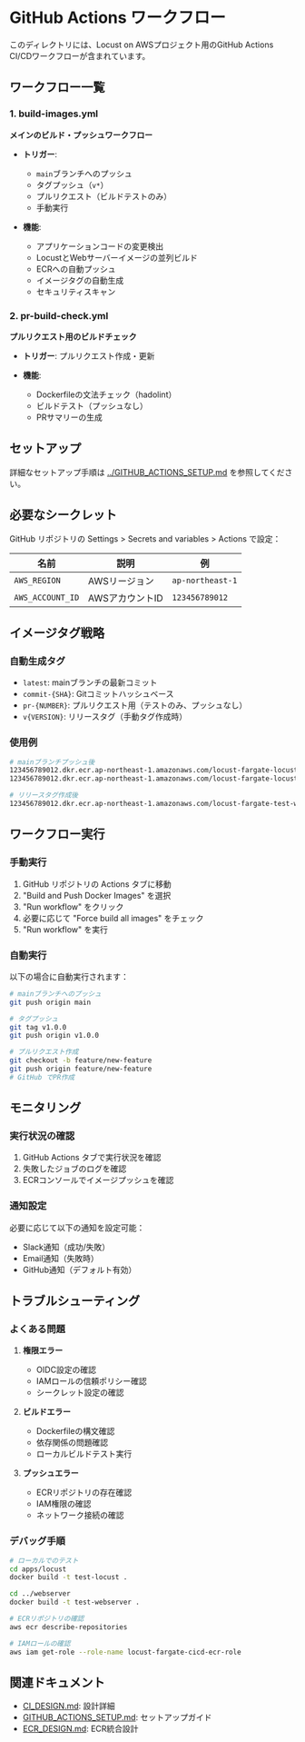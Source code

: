 # GitHub Actions ワークフロー

このディレクトリには、Locust on AWSプロジェクト用のGitHub Actions CI/CDワークフローが含まれています。

## ワークフロー一覧

### 1. build-images.yml
**メインのビルド・プッシュワークフロー**

- **トリガー**: 
  - `main`ブランチへのプッシュ
  - タグプッシュ（`v*`）
  - プルリクエスト（ビルドテストのみ）
  - 手動実行

- **機能**:
  - アプリケーションコードの変更検出
  - LocustとWebサーバーイメージの並列ビルド
  - ECRへの自動プッシュ
  - イメージタグの自動生成
  - セキュリティスキャン

### 2. pr-build-check.yml
**プルリクエスト用のビルドチェック**

- **トリガー**: プルリクエスト作成・更新

- **機能**:
  - Dockerfileの文法チェック（hadolint）
  - ビルドテスト（プッシュなし）
  - PRサマリーの生成

## セットアップ

詳細なセットアップ手順は [../GITHUB_ACTIONS_SETUP.md](../GITHUB_ACTIONS_SETUP.md) を参照してください。

## 必要なシークレット

GitHub リポジトリの Settings > Secrets and variables > Actions で設定：

| 名前 | 説明 | 例 |
|------|------|-----|
| `AWS_REGION` | AWSリージョン | `ap-northeast-1` |
| `AWS_ACCOUNT_ID` | AWSアカウントID | `123456789012` |

## イメージタグ戦略

### 自動生成タグ

- `latest`: mainブランチの最新コミット
- `commit-{SHA}`: Gitコミットハッシュベース
- `pr-{NUMBER}`: プルリクエスト用（テストのみ、プッシュなし）
- `v{VERSION}`: リリースタグ（手動タグ作成時）

### 使用例

```bash
# mainブランチプッシュ後
123456789012.dkr.ecr.ap-northeast-1.amazonaws.com/locust-fargate-locust-custom:latest
123456789012.dkr.ecr.ap-northeast-1.amazonaws.com/locust-fargate-locust-custom:commit-abc1234

# リリースタグ作成後
123456789012.dkr.ecr.ap-northeast-1.amazonaws.com/locust-fargate-test-webserver:v1.0.0
```

## ワークフロー実行

### 手動実行

1. GitHub リポジトリの Actions タブに移動
2. "Build and Push Docker Images" を選択
3. "Run workflow" をクリック
4. 必要に応じて "Force build all images" をチェック
5. "Run workflow" を実行

### 自動実行

以下の場合に自動実行されます：

```bash
# mainブランチへのプッシュ
git push origin main

# タグプッシュ
git tag v1.0.0
git push origin v1.0.0

# プルリクエスト作成
git checkout -b feature/new-feature
git push origin feature/new-feature
# GitHub でPR作成
```

## モニタリング

### 実行状況の確認

1. GitHub Actions タブで実行状況を確認
2. 失敗したジョブのログを確認
3. ECRコンソールでイメージプッシュを確認

### 通知設定

必要に応じて以下の通知を設定可能：

- Slack通知（成功/失敗）
- Email通知（失敗時）
- GitHub通知（デフォルト有効）

## トラブルシューティング

### よくある問題

1. **権限エラー**
   - OIDC設定の確認
   - IAMロールの信頼ポリシー確認
   - シークレット設定の確認

2. **ビルドエラー**
   - Dockerfileの構文確認
   - 依存関係の問題確認
   - ローカルビルドテスト実行

3. **プッシュエラー**
   - ECRリポジトリの存在確認
   - IAM権限の確認
   - ネットワーク接続の確認

### デバッグ手順

```bash
# ローカルでのテスト
cd apps/locust
docker build -t test-locust .

cd ../webserver  
docker build -t test-webserver .

# ECRリポジトリの確認
aws ecr describe-repositories

# IAMロールの確認
aws iam get-role --role-name locust-fargate-cicd-ecr-role
```

## 関連ドキュメント

- [CI_DESIGN.md](../CI_DESIGN.md): 設計詳細
- [GITHUB_ACTIONS_SETUP.md](../GITHUB_ACTIONS_SETUP.md): セットアップガイド
- [ECR_DESIGN.md](../ECR_DESIGN.md): ECR統合設計
